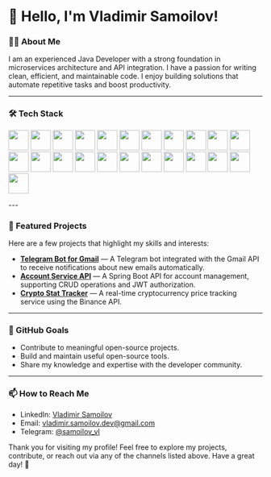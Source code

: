 # 👋 Hello, I'm Vladimir Samoilov!

### 🧑‍💻 About Me
I am an experienced Java Developer with a strong foundation in microservices architecture and API integration. I have a passion for writing clean, efficient, and maintainable code. I enjoy building solutions that automate repetitive tasks and boost productivity.

---

### 🛠 Tech Stack
<p align="left">
  <!-- Programming languages -->
  <img src="https://img.shields.io/badge/-007396?style=for-the-badge&logo=java&logoColor=white" height="40" />
  <img src="https://img.shields.io/badge/-0095D5?style=for-the-badge&logo=kotlin&logoColor=white" height="40" />
  
  <!-- Spring Framework -->
  <img src="https://img.shields.io/badge/-6DB33F?style=for-the-badge&logo=spring-boot&logoColor=white" height="40" />
  <img src="https://img.shields.io/badge/-6DB33F?style=for-the-badge&logo=spring-security&logoColor=white" height="40" />
  
  <!-- Databases & ORM -->
  <img src="https://img.shields.io/badge/-316192?style=for-the-badge&logo=postgresql&logoColor=white" height="40" />
  <img src="https://img.shields.io/badge/-4479A1?style=for-the-badge&logo=mysql&logoColor=white" height="40" />
  <img src="https://img.shields.io/badge/-47A248?style=for-the-badge&logo=mongodb&logoColor=white" height="40" />
  <img src="https://img.shields.io/badge/-DC382D?style=for-the-badge&logo=redis&logoColor=white" height="40" />

  <!-- Security -->
  <img src="https://img.shields.io/badge/-4285F4?style=for-the-badge&logo=keycloak&logoColor=white" height="40" />
  
  <!-- Version control -->
  <img src="https://img.shields.io/badge/-F05032?style=for-the-badge&logo=git&logoColor=white" height="40" />
  <img src="https://img.shields.io/badge/-181717?style=for-the-badge&logo=github&logoColor=white" height="40" />
  <img src="https://img.shields.io/badge/-FCA121?style=for-the-badge&logo=gitlab&logoColor=white" height="40" />

  <!-- Build tools -->
  <img src="https://img.shields.io/badge/-C71A36?style=for-the-badge&logo=apache-maven&logoColor=white" height="40" />
  <img src="https://img.shields.io/badge/-02303A?style=for-the-badge&logo=gradle&logoColor=white" height="40" />

  <!-- Messaging -->
  <img src="https://img.shields.io/badge/-231F20?style=for-the-badge&logo=apache-kafka&logoColor=white" height="40" />
  <img src="https://img.shields.io/badge/-FF6600?style=for-the-badge&logo=rabbitmq&logoColor=white" height="40" />

  <!-- Deployment & DevOps -->
  <img src="https://img.shields.io/badge/-326CE5?style=for-the-badge&logo=kubernetes&logoColor=white" height="40" />
  <img src="https://img.shields.io/badge/-2496ED?style=for-the-badge&logo=docker&logoColor=white" height="40" />
  <img src="https://img.shields.io/badge/-D24939?style=for-the-badge&logo=jenkins&logoColor=white" height="40" />

  <!-- Frontend -->
  <img src="https://img.shields.io/badge/-E34F26?style=for-the-badge&logo=html5&logoColor=white" height="40" />
  <img src="https://img.shields.io/badge/-1572B6?style=for-the-badge&logo=css3&logoColor=white" height="40" />
  <img src="https://img.shields.io/badge/-3178C6?style=for-the-badge&logo=typescript&logoColor=white" height="40" />
  <img src="https://img.shields.io/badge/-61DAFB?style=for-the-badge&logo=react&logoColor=white" height="40" />
</p>
---

### 🌟 Featured Projects
Here are a few projects that highlight my skills and interests:

- [**Telegram Bot for Gmail**](https://github.com/SamoilovDev/telegram-bot-for-gmail) — A Telegram bot integrated with the Gmail API to receive notifications about new emails automatically.
- [**Account Service API**](https://github.com/SamoilovDev/account-service-api) — A Spring Boot API for account management, supporting CRUD operations and JWT authorization.
- [**Crypto Stat Tracker**](https://github.com/SamoilovDev/crypto-stat-tracker) — A real-time cryptocurrency price tracking service using the Binance API.

---

### 🚀 GitHub Goals
- Contribute to meaningful open-source projects.
- Build and maintain useful open-source tools.
- Share my knowledge and expertise with the developer community.

---

### 📫 How to Reach Me
- LinkedIn: [Vladimir Samoilov](https://www.linkedin.com/in/samoilov-dev)
- Email: vladimir.samoilov.dev@gmail.com
- Telegram: [@samoilov_vl](https://t.me/samoilov_vl)

Thank you for visiting my profile! Feel free to explore my projects, contribute, or reach out via any of the channels listed above. Have a great day! 🚀
